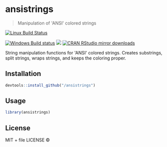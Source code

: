 
# ansistrings

> Manipulation of 'ANSI' colored strings

[![Linux Build Status](https://travis-ci.org//ansistrings.svg?branch=master)](https://travis-ci.org//ansistrings)

[![Windows Build status](https://ci.appveyor.com/api/projects/status/github//ansistrings?svg=true)](https://ci.appveyor.com/project//ansistrings)
[![](http://www.r-pkg.org/badges/version/ansistrings)](http://www.r-pkg.org/pkg/ansistrings)
[![CRAN RStudio mirror downloads](http://cranlogs.r-pkg.org/badges/ansistrings)](http://www.r-pkg.org/pkg/ansistrings)


String manipulation functions for 'ANSI' colored strings. Creates substrings,
  split strings, wraps strings, and keeps the coloring proper.

## Installation

```r
devtools::install_github("/ansistrings")
```

## Usage

```r
library(ansistrings)
```

## License

MIT + file LICENSE © 
